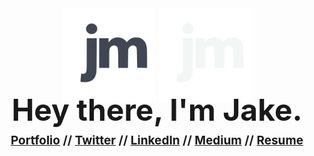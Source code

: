 <div align="center">
  <img alt="JM - Light theme" src="./images/logo-new-nobrdr-dark.svg#gh-light-mode-only" width="150"/>
  <img alt="JM - Dark theme" src="./images/logo-new-nobrdr.svg#gh-dark-mode-only" width="150"/>
</div>
<h1 style="font-size: 48px; line-height: 20px; margin: 0;" align="center">Hey there, I'm Jake.</h1>
<h3 style="font-size: 19px;" align="center">
    <a href="https://jakemccambley.com/">Portfolio</a>   // 
    <a href="https://twitter.com/JakeMcCambley">Twitter</a>   // 
    <a href="https://www.linkedin.com/in/jakemccambley/">LinkedIn</a>   // 
    <a href="https://jakemccambley.medium.com/">Medium</a> //
    <a href="https://jakemccambley.com/files/Jake%20McCambley%20Resume.pdf">Resume</a> 
</h3>

<!-- 
### I build projects to help people:
- 🖤 [Learn](https://mccambley.github.io/US-Racism)
- 🗞 [Stay informed](https://github.com/McCambley/news-explorer-frontend)
- 🕊 [Stay grounded](https://mccambley.github.io/hacktober-code-jam/)
- 📸 [Connect](https://mccambley.students.nomoreparties.site/)
- 🥁 [Have fun](https://mccambley.github.io/JSPlayground/projects/drum-kit/index.html) -->


